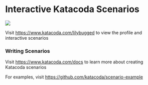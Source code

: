 # Interactive Katacoda Scenarios

[![](http://shields.katacoda.com/katacoda/lilybugged/count.svg)](https://www.katacoda.com/lilybugged "Get your profile on Katacoda.com")

Visit https://www.katacoda.com/lilybugged to view the profile and interactive scenarios

### Writing Scenarios
Visit https://www.katacoda.com/docs to learn more about creating Katacoda scenarios

For examples, visit https://github.com/katacoda/scenario-example
